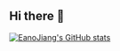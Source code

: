 ## Hi there 👋

[![EanoJiang's GitHub stats](https://github-readme-stats.vercel.app/api?username=anuraghazra)](https://github.com/anuraghazra/github-readme-stats)

